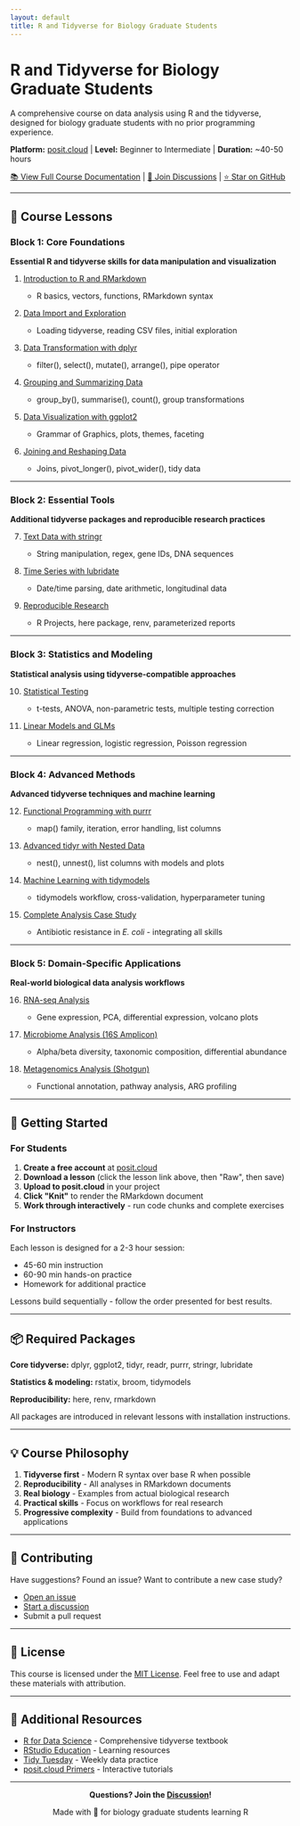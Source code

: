 ```yaml
---
layout: default
title: R and Tidyverse for Biology Graduate Students
---
```


# R and Tidyverse for Biology Graduate Students

A comprehensive course on data analysis using R and the tidyverse, designed for biology graduate students with no prior programming experience.

**Platform:** [posit.cloud](https://posit.cloud) | **Level:** Beginner to Intermediate | **Duration:** ~40-50 hours

[📚 View Full Course Documentation](../README.md) | [💬 Join Discussions](https://github.com/shandley/r-tidyverse-for-biologists/discussions) | [⭐ Star on GitHub](https://github.com/shandley/r-tidyverse-for-biologists)

---

## 📖 Course Lessons

### Block 1: Core Foundations
**Essential R and tidyverse skills for data manipulation and visualization**

1. [Introduction to R and RMarkdown](../lesson01_intro_to_R_and_RMarkdown.Rmd)
   - R basics, vectors, functions, RMarkdown syntax

2. [Data Import and Exploration](../lesson02_data_import_exploration.Rmd)
   - Loading tidyverse, reading CSV files, initial exploration

3. [Data Transformation with dplyr](../lesson03_data_transformation.Rmd)
   - filter(), select(), mutate(), arrange(), pipe operator

4. [Grouping and Summarizing Data](../lesson04_grouping_summarizing.Rmd)
   - group_by(), summarise(), count(), group transformations

5. [Data Visualization with ggplot2](../lesson05_data_visualization.Rmd)
   - Grammar of Graphics, plots, themes, faceting

6. [Joining and Reshaping Data](../lesson06_joining_reshaping.Rmd)
   - Joins, pivot_longer(), pivot_wider(), tidy data

---

### Block 2: Essential Tools
**Additional tidyverse packages and reproducible research practices**

7. [Text Data with stringr](../lesson07_stringr_text_data.Rmd)
   - String manipulation, regex, gene IDs, DNA sequences

8. [Time Series with lubridate](../lesson08_lubridate_time_series.Rmd)
   - Date/time parsing, date arithmetic, longitudinal data

9. [Reproducible Research](../lesson09_reproducible_research.Rmd)
   - R Projects, here package, renv, parameterized reports

---

### Block 3: Statistics and Modeling
**Statistical analysis using tidyverse-compatible approaches**

10. [Statistical Testing](../lesson10_statistical_testing.Rmd)
    - t-tests, ANOVA, non-parametric tests, multiple testing correction

11. [Linear Models and GLMs](../lesson11_linear_models_glms.Rmd)
    - Linear regression, logistic regression, Poisson regression

---

### Block 4: Advanced Methods
**Advanced tidyverse techniques and machine learning**

12. [Functional Programming with purrr](../lesson12_purrr_functional_programming.Rmd)
    - map() family, iteration, error handling, list columns

13. [Advanced tidyr with Nested Data](../lesson13_advanced_tidyr_nested.Rmd)
    - nest(), unnest(), list columns with models and plots

14. [Machine Learning with tidymodels](../lesson14_machine_learning_tidymodels.Rmd)
    - tidymodels workflow, cross-validation, hyperparameter tuning

15. [Complete Analysis Case Study](../lesson15_case_study.Rmd)
    - Antibiotic resistance in *E. coli* - integrating all skills

---

### Block 5: Domain-Specific Applications
**Real-world biological data analysis workflows**

16. [RNA-seq Analysis](../lesson16_rnaseq_case_study.Rmd)
    - Gene expression, PCA, differential expression, volcano plots

17. [Microbiome Analysis (16S Amplicon)](../lesson17_microbiome_case_study.Rmd)
    - Alpha/beta diversity, taxonomic composition, differential abundance

18. [Metagenomics Analysis (Shotgun)](../lesson18_metagenomics_case_study.Rmd)
    - Functional annotation, pathway analysis, ARG profiling

---

## 🚀 Getting Started

### For Students

1. **Create a free account** at [posit.cloud](https://posit.cloud)
2. **Download a lesson** (click the lesson link above, then "Raw", then save)
3. **Upload to posit.cloud** in your project
4. **Click "Knit"** to render the RMarkdown document
5. **Work through interactively** - run code chunks and complete exercises

### For Instructors

Each lesson is designed for a 2-3 hour session:
- 45-60 min instruction
- 60-90 min hands-on practice
- Homework for additional practice

Lessons build sequentially - follow the order presented for best results.

---

## 📦 Required Packages

**Core tidyverse:** dplyr, ggplot2, tidyr, readr, purrr, stringr, lubridate

**Statistics & modeling:** rstatix, broom, tidymodels

**Reproducibility:** here, renv, rmarkdown

All packages are introduced in relevant lessons with installation instructions.

---

## 💡 Course Philosophy

1. **Tidyverse first** - Modern R syntax over base R when possible
2. **Reproducibility** - All analyses in RMarkdown documents
3. **Real biology** - Examples from actual biological research
4. **Practical skills** - Focus on workflows for real research
5. **Progressive complexity** - Build from foundations to advanced applications

---

## 🤝 Contributing

Have suggestions? Found an issue? Want to contribute a new case study?

- [Open an issue](https://github.com/shandley/r-tidyverse-for-biologists/issues)
- [Start a discussion](https://github.com/shandley/r-tidyverse-for-biologists/discussions)
- Submit a pull request

---

## 📄 License

This course is licensed under the [MIT License](../LICENSE). Feel free to use and adapt these materials with attribution.

---

## 🔗 Additional Resources

- [R for Data Science](https://r4ds.had.co.nz/) - Comprehensive tidyverse textbook
- [RStudio Education](https://education.rstudio.com/) - Learning resources
- [Tidy Tuesday](https://github.com/rfordatascience/tidytuesday) - Weekly data practice
- [posit.cloud Primers](https://posit.cloud/learn/primers) - Interactive tutorials

---

<p align="center">
  <strong>Questions? Join the <a href="https://github.com/shandley/r-tidyverse-for-biologists/discussions">Discussion</a>!</strong>
</p>

<p align="center">
  Made with 🧬 for biology graduate students learning R
</p>

